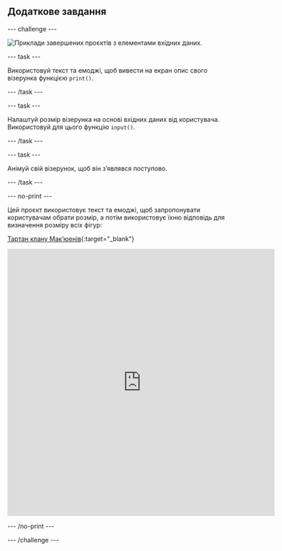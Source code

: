 ## Додаткове завдання

--- challenge ---

![Приклади завершених проєктів з елементами вхідних даних.](images/upgrade.gif)

--- task ---

Використовуй текст та емоджі, щоб вивести на екран опис свого візерунка функцією `print()`.

--- /task ---

--- task ---

Налаштуй розмір візерунка на основі вхідних даних від користувача. Використовуй для цього функцію `input()`.

--- /task ---

--- task ---

Анімуй свій візерунок, щоб він з’являвся поступово.

--- /task ---


--- no-print ---

Цей проєкт використовує текст та емоджі, щоб запропонувати користувачам обрати розмір, а потім використовує їхню відповідь для визначення розміру всіх фігур:


[Тартан клану Макʼюенів](https://editor.raspberrypi.org/en/projects/mcewen-tartan-example){:target="_blank"}


<iframe src="https://editor.raspberrypi.org/en/embed/viewer/mcewen-tartan-example" width="600" height="600" frameborder="0" marginwidth="0" marginheight="0" allowfullscreen>
</iframe>

--- /no-print ---

--- /challenge ---
